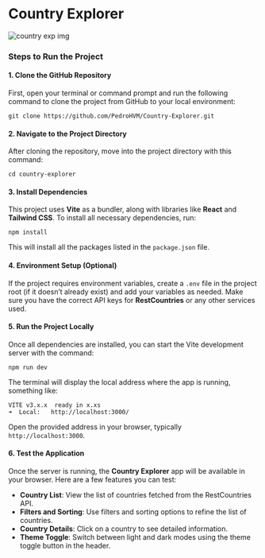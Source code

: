 # Country Explorer

![country exp img](https://github.com/user-attachments/assets/8008ce44-039e-42c3-ad70-b13572ba9882)


### Steps to Run the Project

#### 1. Clone the GitHub Repository

First, open your terminal or command prompt and run the following command to clone the project from GitHub to your local environment:
```
git clone https://github.com/PedroHVM/Country-Explorer.git
```

#### 2. Navigate to the Project Directory

After cloning the repository, move into the project directory with this command:
```
cd country-explorer
```
#### 3. Install Dependencies

This project uses **Vite** as a bundler, along with libraries like **React** and **Tailwind CSS**. To install all necessary dependencies, run:
```
npm install 
```

This will install all the packages listed in the `package.json` file.

#### 4. Environment Setup (Optional)

If the project requires environment variables, create a `.env` file in the project root (if it doesn’t already exist) and add your variables as needed. Make sure you have the correct API keys for **RestCountries** or any other services used.

#### 5. Run the Project Locally

Once all dependencies are installed, you can start the Vite development server with the command:
```
npm run dev 
```

The terminal will display the local address where the app is running, something like:
```
VITE v3.x.x  ready in x.xs
➜  Local:   http://localhost:3000/
```

Open the provided address in your browser, typically `http://localhost:3000`.

#### 6. Test the Application

Once the server is running, the **Country Explorer** app will be available in your browser. Here are a few features you can test:

-   **Country List**: View the list of countries fetched from the RestCountries API.
-   **Filters and Sorting**: Use filters and sorting options to refine the list of countries.
-   **Country Details**: Click on a country to see detailed information.
-   **Theme Toggle**: Switch between light and dark modes using the theme toggle button in the header.
